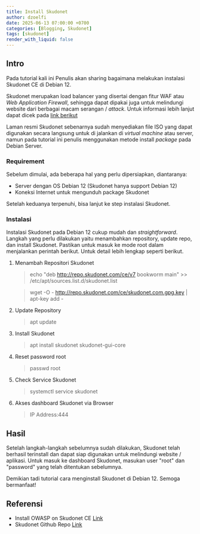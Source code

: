 ```yaml
---
title: Install Skudonet
author: dzoelfi
date: 2025-06-13 07:00:00 +0700
categories: [Blogging, Skudonet]
tags: [skudonet]
render_with_liquid: false
---
```


## Intro

Pada tutorial kali ini Penulis akan sharing bagaimana melakukan instalasi Skudonet CE di Debian 12.

Skudonet merupakan load balancer yang disertai dengan fitur WAF atau _Web Application Firewall_, sehingga dapat dipakai juga untuk melindungi website dari berbagai macam serangan / _attack_. Untuk informasi lebih lanjut dapat dicek pada [link berikut](https://www.skudonet.com/)

Laman resmi Skudonet sebenarnya sudah menyediakan file ISO yang dapat digunakan secara langsung untuk di jalankan di _virtual machine_ atau server, namun pada tutorial ini penulis menggunakan metode install _package_ pada Debian Server. 

### Requirement

Sebelum dimulai, ada beberapa hal yang perlu dipersiapkan, diantaranya:

- Server dengan OS Debian 12 (Skudonet hanya support Debian 12)
- Koneksi Internet untuk mengunduh package Skudonet

Setelah keduanya terpenuhi, bisa lanjut ke step instalasi Skudonet.

### Instalasi

Instalasi Skudonet pada Debian 12 cukup mudah dan _straightforward_. Langkah yang perlu dilakukan yaitu menambahkan repository, update repo, dan install Skudonet. Pastikan untuk masuk ke mode root dalam menjalankan perintah berikut. Untuk detail lebih lengkap seperti berikut.

1. Menambah Repositori Skudonet

    > echo "deb http://repo.skudonet.com/ce/v7 bookworm main" >> /etc/apt/sources.list.d/skudonet.list
    
    > wget -O - http://repo.skudonet.com/ce/skudonet.com.gpg.key | apt-key add -

2. Update Repository
   
    > apt update

3. Install Skudonet

    > apt install skudonet skudonet-gui-core

4. Reset password root

    > passwd root

5. Check Service Skudonet

    > systemctl service skudonet

6. Akses dashboard Skudonet via Browser
   
   > IP Address:444


## Hasil
Setelah langkah-langkah sebelumnya sudah dilakukan, Skudonet telah berhasil terinstall dan dapat siap digunakan untuk melindungi website / aplikasi. Untuk masuk ke dashboard Skudonet, masukan user "root" dan "password" yang telah ditentukan sebelumnya.

Demikian tadi tutorial cara menginstall Skudonet di Debian 12. Semoga bermanfaat!

## Referensi

* Install OWASP on Skudonet CE [Link](https://www.skudonet.com/knowledge-base/web-application-firewall-ipds-waf-for-community/installing-owasp-on-skudonet-community-edition-v7/)
* Skudonet Github Repo [Link](https://github.com/SKUDONET/skdlb)